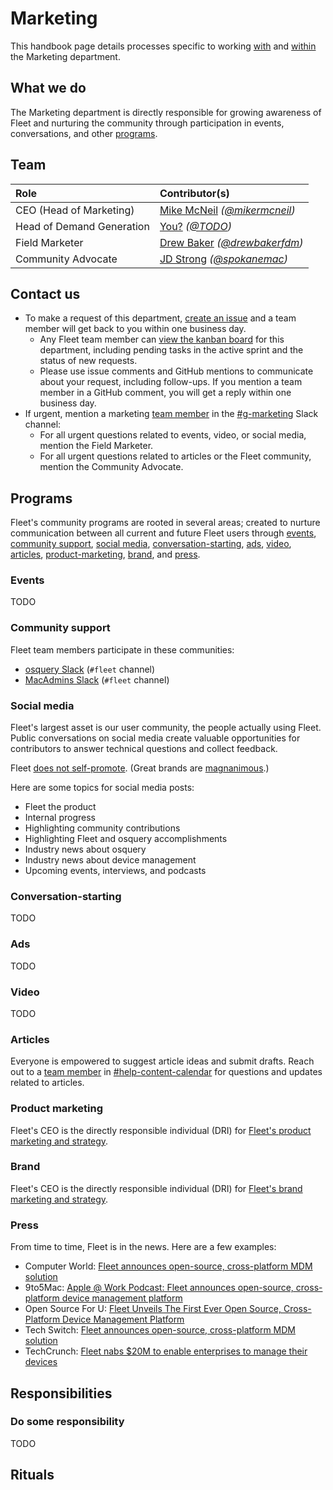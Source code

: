 # Marketing
This handbook page details processes specific to working [with](#contact-us) and [within](#responsibilities) the Marketing department.

## What we do
The Marketing department is directly responsible for growing awareness of Fleet and nurturing the community through participation in events, conversations, and other [programs](https://fleetdm.com/handbook/marketing#programs).

## Team
| Role                                            | Contributor(s)
|:------------------------------------------------|:----------------------------------------------------------------------|
| CEO (Head of Marketing)                         | [Mike McNeil](https://www.linkedin.com/in/mikermcneil) _([@mikermcneil](https://github.com/mikermcneil))_
| Head of Demand Generation                       | [You?](https://fleetdm.com/handbook/company#open-positions) _([@TODO](https://github.com/TODO))_
| Field Marketer                                  | [Drew Baker](https://www.linkedin.com/in/andrew-baker-51547179/) _([@drewbakerfdm](https://github.com/drewbakerfdm))_
| Community Advocate                              | [JD Strong](https://www.linkedin.com/in/jackdaniyelstrong/) _([@spokanemac](https://github.com/spokanemac/spokanemac))_


## Contact us
- To make a request of this department, [create an issue](https://github.com/fleetdm/confidential/issues/new?assignees=&labels=%23g-marketing&projects=&template=custom-request.md&title=Request%3A+_______________________) and a team member will get back to you within one business day.
  - Any Fleet team member can [view the kanban board](https://app.zenhub.com/workspaces/g-marketing-64e6c8e2d35c7f001a457b7f/board) for this department, including pending tasks in the active sprint and the status of new requests.
  - Please use issue comments and GitHub mentions to communicate about your request, including follow-ups.  If you mention a team member in a GitHub comment, you will get a reply within one business day.
- If urgent, mention a marketing [team member](#team) in the [#g-marketing](https://fleetdm.slack.com/archives/C01ALP02RB5) Slack channel:
  - For all urgent questions related to events, video, or social media, mention the Field Marketer.
  - For all urgent questions related to articles or the Fleet community, mention the Community Advocate.



## Programs
Fleet's community programs are rooted in several areas; created to nurture communication between all current and future Fleet users through [events](#events), [community support](#community-support), [social media](#social-media), [conversation-starting](#conversation-starting), [ads](#ads), [video](#video), [articles](#articles), [product-marketing](#product-marketing), [brand](#brand), and [press](#press).


### Events
TODO

### Community support
Fleet team members participate in these communities:
- [osquery Slack](https://join.slack.com/t/osquery/shared_invite/zt-h29zm0gk-s2DBtGUTW4CFel0f0IjTEw) (`#fleet` channel)
- [MacAdmins Slack](https://www.macadmins.org/) (`#fleet` channel)

<!-- 
TODO: drew move this down into the spots where you're doing the weekly check in your ritual's responsibility
- [Discussions on LinkedIn](https://www.linkedin.com/search/results/all/?keywords=osquery)  
- [Discussions on Twitter](https://twitter.com/search?q=%22osquery%22%20OR%20%22github.com%2Fosquery%2Fosquery%22%20OR%20%22github.com%2Ffleetdm%2Ffleet%22%20OR%20%22github.com%2Fkolide%2Ffleet%22%20OR%20%22fleetdm%22%20OR%20%22fleet%20device%20management%22%20OR%20%22nanomdm%22%20OR%20%22micromdm%22%20OR%20%22swiftDialog%22%20OR%20%22munki%22&src=typed_query&f=live)
- [reddit.com/r/sysadmins](https://www.reddit.com/r/sysadmin/)
- [reddit.com/r/SysAdminBlogs](https://www.reddit.com/r/SysAdminBlogs/)
- [r/sysadmin Discord](https://discord.gg/sysadmin)
-->

### Social media
Fleet's largest asset is our user community, the people actually using Fleet. Public conversations on social media create valuable opportunities for contributors to answer technical questions and collect feedback.

Fleet [does not self-promote](https://www.audible.com/pd/The-Impact-Equation-Audiobook/B00AR1VFBU).  (Great brands are [magnanimous](https://en.wikipedia.org/wiki/Magnanimity).)

Here are some topics for social media posts:
- Fleet the product
- Internal progress
- Highlighting community contributions
- Highlighting Fleet and osquery accomplishments
- Industry news about osquery
- Industry news about device management
- Upcoming events, interviews, and podcasts

### Conversation-starting
TODO

### Ads
TODO

### Video
TODO

### Articles
Everyone is empowered to suggest article ideas and submit drafts. Reach out to a [team member](#team) in [#help-content-calendar](https://fleetdm.slack.com/archives/C03PH3BBVSM) for questions and updates related to articles.  

### Product marketing
Fleet's CEO is the directly responsible individual (DRI) for [Fleet's product marketing and strategy](https://fleetdm.com/handbook/company/communications#strategy).

### Brand
Fleet's CEO is the directly responsible individual (DRI) for [Fleet's brand marketing and strategy](https://fleetdm.com/handbook/company/communications#strategy).

### Press
From time to time, Fleet is in the news.  Here are a few examples:
- Computer World: [Fleet announces open-source, cross-platform MDM solution](https://www.computerworld.com/article/3692916/fleet-announces-open-source-cross-platform-mdm-solution.html)
- 9to5Mac: [Apple @ Work Podcast: Fleet announces open-source, cross-platform device management platform](https://9to5mac.com/2023/04/11/fleet-announces-open-source-cross-platform-device-management-platform/)
- Open Source For U: [Fleet Unveils The First Ever Open Source, Cross-Platform Device Management Platform](https://www.opensourceforu.com/2023/04/fleet-unveils-the-first-ever-open-source-cross-platform-device-management-platform/)
- Tech Switch: [Fleet announces open-source, cross-platform MDM solution](https://techswitchcf.com/fleet-announces-open-source-cross-platform-mdm-solution/)
- TechCrunch: [Fleet nabs $20M to enable enterprises to manage their devices](https://techcrunch.com/2022/04/28/fleet-nabs-20m-to-enable-enterprises-to-manage-their-devices)

## Responsibilities

### Do some responsibility
TODO

## Rituals
<rituals :rituals="rituals['handbook/marketing/marketing.rituals.yml']"></rituals>

<!-- TODO: Eeplore the stubs from this: https://gist.github.com/mikermcneil/d8ffd8849a5e9da722448c9712b1e9c0 -->
<!-- TODO: Slightly later, in another PR, finish processing this: https://gist.github.com/mikermcneil/d8ffd8849a5e9da722448c9712b1e9c0 -->

<meta name="maintainedBy" value="mikermcneil">
<meta name="title" value="🫧 Marketing">
